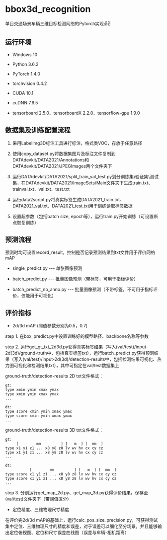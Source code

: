 # bbox3d_recognition

单目交通场景车辆三维目标检测网络的Pytorch实现✌✌

## 运行环境

- Windows 10

- Python 3.6.2

- PyTorch 1.4.0

- torchvision 0.4.2

- CUDA 10.1

- cuDNN 7.6.5

- tensorboard 2.5.0、tensorboardX 2.2.0、tensorflow-gpu 1.9.0

## 数据集及训练配置流程

1. 采用Labelimg3D标注工具进行标注，格式类VOC，存放于任意路径

2. 使用copy_dataset.py将数据集图片及标注文件复制到DATAdevkit/DATA2021/Annotations和DATAdevkit/DATA2021/JPEGImages两个文件夹下

3. 运行DATAdevkit/DATA2021/split_train_val_test.py划分训练集\验证集\测试集，在DATAdevkit/DATA2021/ImageSets/Main文件夹下生成train.txt、trainval.txt、val.txt、test.txt

4. 运行data2script.py将真实标签生成DATA2021_train.txt、DATA2021_val.txt、DATA2021_test.txt用于训练读取标签数据

5. 设置超参数（包括batch size, epoch等），运行train.py开始训练（可设置断点恢复训练）

## 预测流程

预测时均可设置record_result，控制是否记录预测结果到txt文件用于评价网络mAP

- single_predict.py --- 单张图像预测

- batch_predict.py --- 批量图像预测（带标签，可用于指标评价）

- batch_predict_no_anno.py --- 批量图像预测（不带标签，不可用于指标评价，仅能用于可视化）

## 评价指标

- 2d/3d mAP (阈值参数分别为0.5，0.7)

step 1. 在box_predict.py中设置训练好的模型路径、backbone名称等参数

step 2. 运行get_gt_txt_2d3d.py获得真实标签结果（写入(val/test)/input-2d(3d)/ground-truth中，包括真实标签txt），运行batch_predict.py获得预测结果（写入(val/test)/input-2d(3d)/detection-results中，包括检测结果可视化、热力图可视化和检测结果txt），其中可指定在val/test数据集上

ground-truth/detection-results 2D txt文件格式：
```
gt:
type xmin ymin xmax ymax
type xmin ymin xmax ymax
...

dt:
type score xmin ymin xmax ymax
type score xmin ymin xmax ymax
...
```

ground-truth/detection-results 3D txt文件格式：
```
gt:
     [        mm         ] [   m  ] [  mm  ]
type x1 y1 z1 ... x8 y8 z8 lv wv hv cx cy cz
type x1 y1 z1 ... x8 y8 z8 lv wv hv cx cy cz
...

dt:
           [        mm         ] [   m  ] [  mm  ]
type score x1 y1 z1 ... x8 y8 z8 lv wv hv cx cy cz
type score x1 y1 z1 ... x8 y8 z8 lv wv hv cx cy cz
...
```

step 3. 分别运行get_map_2d.py、get_map_3d.py获得评价结果，保存至(val/test)文件夹下（带阈值区分）

- 定位精度、三维物理尺寸精度

在评价完2d/3d mAP的基础上，运行calc_pos_size_precision.py，可获得测试集中定位、三维物理尺寸的精度和误差，对于误差可以细化至分场景，并且能够输出定位俯视图、定位和尺寸误差曲线图（误差与车辆-相机距离）
